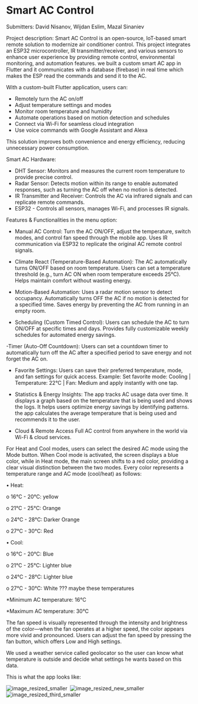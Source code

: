# Smart AC Control

Submitters:
David Nisanov, 
Wijdan Eslim, 
Mazal Sinaniev

Project description:
Smart AC Control is an open-source, IoT-based smart remote solution to modernize air conditioner control. This project integrates an ESP32 microcontroller, IR transmitter/receiver, and various sensors to enhance user experience by providing remote control, environmental monitoring, and automation features. we built a custom smart AC app in Flutter and it communicates with a database (firebase) in real time which makes the ESP read the commands and send it to the AC.

With a custom-built Flutter application, users can:
- Remotely turn the AC on/off
- Adjust temperature settings and modes
- Monitor room temperature and humidity
- Automate operations based on motion detection and schedules
- Connect via Wi-Fi for seamless cloud integration
- Use voice commands with Google Assistant and Alexa

This solution improves both convenience and energy efficiency, reducing unnecessary power consumption.

Smart AC Hardware:
- DHT Sensor: Monitors and measures the current room temperature to provide precise control.
- Radar Sensor: Detects motion within its range to enable automated responses, such as turning the AC off when no motion is detected.
- IR Transmitter and Receiver: Controls the AC via infrared signals and can replicate remote commands.
- ESP32 - Controls all sensors, manages Wi-Fi, and processes IR signals.

Features & Functionalities in the menu option:
- Manual AC Control:
  Turn the AC ON/OFF, adjust the temperature, switch modes, and control fan speed through the mobile app.
  Uses IR communication via ESP32 to replicate the original AC remote control signals.
  
- Climate React (Temperature-Based Automation):
  The AC automatically turns ON/OFF based on room temperature.
  Users can set a temperature threshold (e.g., turn AC ON when room temperature exceeds 25°C).
  Helps maintain comfort without wasting energy.

- Motion-Based Automation:
  Uses a radar motion sensor to detect occupancy.
  Automatically turns OFF the AC if no motion is detected for a specified time.
  Saves energy by preventing the AC from running in an empty room.

- Scheduling (Custom Timed Control):
  Users can schedule the AC to turn ON/OFF at specific times and days.
  Provides fully customizable weekly schedules for automated energy savings.

-Timer (Auto-Off Countdown):
  Users can set a countdown timer to automatically turn off the AC after a specified period to save energy and not forget the AC on.

- Favorite Settings:
  Users can save their preferred temperature, mode, and fan settings for quick access.
  Example: Set favorite mode: Cooling | Temperature: 22°C | Fan: Medium and apply instantly with one tap.

- Statistics & Energy Insights:
  The app tracks AC usage data over time. It displays a graph based on the temperature that is being used and shows the logs. It helps users optimize energy savings by identifying patterns. the app calculates the average temperature that is being used and recommends     it to the user.

- Cloud & Remote Access
  Full AC control from anywhere in the world via Wi-Fi & cloud services.

For Heat and Cool modes, users can select the desired AC mode using the Mode button. When Cool mode is activated, the screen displays a blue color, while in Heat mode, the main screen shifts to a red color, providing a clear visual distinction between the two modes.
Every color represents a temperature range and AC mode (cool/heat) as follows:

• Heat:

o 16°C - 20°C: yellow

o 21°C - 25°C: Orange

o 24°C - 28°C: Darker Orange

o 27°C - 30°C: Red

• Cool:

o 16°C - 20°C: Blue

o 21°C - 25°C: Lighter blue

o 24°C - 28°C: Lighter blue

o 27°C - 30°C: White    ??? maybe these temperatures

*Minimum AC temperature: 16°C

*Maximum AC temperature: 30°C

The fan speed is visually represented through the intensity and brightness of the color—when the fan operates at a higher speed, the color appears more vivid and pronounced. Users can adjust the fan speed by pressing the fan button, which offers Low and High settings.

We used a weather service called geolocator so the user can know what temperature is outside and decide what settings he wants based on this data.

This is what the app looks like:




![image_resized_smaller](https://github.com/user-attachments/assets/cb38e2cb-2f2e-4ef5-902d-582c3a782a37)&nbsp; ![image_resized_new_smaller](https://github.com/user-attachments/assets/2c4c3d12-4373-4de7-a004-851d8759f00e)&nbsp;
 ![image_resized_third_smaller](https://github.com/user-attachments/assets/4172dac3-2179-4cdb-b662-549812fbdec9)






  

